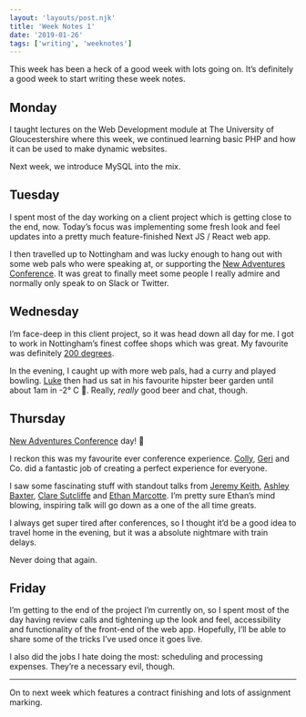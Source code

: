 ```yaml
---
layout: 'layouts/post.njk'
title: 'Week Notes 1'
date: '2019-01-26'
tags: ['writing', 'weeknotes']
---
```


This week has been a heck of a good week with lots going on. It’s definitely a good week to start writing these week notes.

## Monday

I taught lectures on the Web Development module at The University of Gloucestershire where this week, we continued learning basic PHP and how it can be used to make dynamic websites.

Next week, we introduce MySQL into the mix.

## Tuesday

I spent most of the day working on a client project which is getting close to the end, now. Today’s focus was implementing some fresh look and feel updates into a pretty much feature-finished Next JS / React web app.

I then travelled up to Nottingham and was lucky enough to hang out with some web pals who were speaking at, or supporting the [New Adventures Conference](https://newadventuresconf.com). It was great to finally meet some people I really admire and normally only speak to on Slack or Twitter.

## Wednesday 

I’m face-deep in this client project, so it was head down all day for me. I got to work in Nottingham’s finest coffee shops which was great. My favourite was definitely [200 degrees](https://200degs.com/nottingham-flying-horse-walk).

In the evening, I caught up with more web pals, had a curry and played bowling. [Luke](http://twitter.com/lurkmoophy) then had us sat in his favourite hipster beer garden until about 1am in -2° C 🥶. Really, _really_ good beer and chat, though.

## Thursday

[New Adventures Conference](https://newadventuresconf.com) day! 🎉

I reckon this was my favourite ever conference experience. [Colly](https://twitter.com/colly), [Geri](https://twitter.com/hellogeri) and Co. did a fantastic job of creating a perfect experience for everyone.

I saw some fascinating stuff with standout talks from [Jeremy Keith](https://adactio.com), [Ashley Baxter](https://twitter.com/iamashley), [Clare Sutcliffe](http://www.claresutcliffe.co.uk/) and [Ethan Marcotte](https://ethanmarcotte.com/). I’m pretty sure Ethan’s mind blowing, inspiring talk will go down as a one of the all time greats.

I always get super tired after conferences, so I thought it’d be a good idea to travel home in the evening, but it was a absolute nightmare with train delays. 

Never doing that again.

## Friday 

I’m getting to the end of the project I’m currently on, so I spent most of the day having review calls and tightening up the look and feel, accessibility and functionality of the front-end of the web app. Hopefully, I’ll be able to share some of the tricks I’ve used once it goes live.

I also did the jobs I hate doing the most: scheduling and processing expenses. They’re a necessary evil, though.

---

On to next week which features a contract finishing and lots of assignment marking.